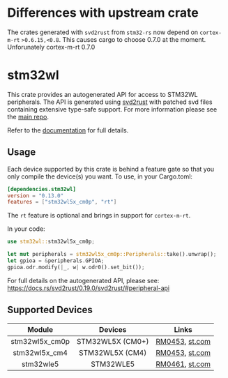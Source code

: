 # Differences with upstream crate

The crates generated with `svd2rust` from `stm32-rs` now depend on `cortex-m-rt` `>0.6.15,<0.8`. This causes cargo to choose 0.7.0 at the moment. Unforunately cortex-m-rt 0.7.0

# stm32wl
This crate provides an autogenerated API for access to STM32WL peripherals.
The API is generated using [svd2rust] with patched svd files containing
extensive type-safe support. For more information please see the [main repo].

Refer to the [documentation] for full details.

[svd2rust]: https://github.com/japaric/svd2rust
[main repo]: https://github.com/stm32-rs/stm32-rs
[documentation]: https://docs.rs/stm32wl/latest/stm32wl/

## Usage
Each device supported by this crate is behind a feature gate so that you only
compile the device(s) you want. To use, in your Cargo.toml:

```toml
[dependencies.stm32wl]
version = "0.13.0"
features = ["stm32wl5x_cm0p", "rt"]
```

The `rt` feature is optional and brings in support for `cortex-m-rt`.

In your code:

```rust
use stm32wl::stm32wl5x_cm0p;

let mut peripherals = stm32wl5x_cm0p::Peripherals::take().unwrap();
let gpioa = &peripherals.GPIOA;
gpioa.odr.modify(|_, w| w.odr0().set_bit());
```

For full details on the autogenerated API, please see:
https://docs.rs/svd2rust/0.19.0/svd2rust/#peripheral-api

## Supported Devices

| Module | Devices | Links |
|:------:|:-------:|:-----:|
| stm32wl5x_cm0p | STM32WL5X (CM0+) | [RM0453](https://www.st.com/resource/en/reference_manual/dm00451556-stm32wl5x-advanced-armbased-32bit-mcus-with-subghz-radio-solution-stmicroelectronics.pdf), [st.com](https://www.st.com/en/microcontrollers-microprocessors/stm32wl5x.html) |
| stm32wl5x_cm4 | STM32WL5X (CM4) | [RM0453](https://www.st.com/resource/en/reference_manual/dm00451556-stm32wl5x-advanced-armbased-32bit-mcus-with-subghz-radio-solution-stmicroelectronics.pdf), [st.com](https://www.st.com/en/microcontrollers-microprocessors/stm32wl5x.html) |
| stm32wle5 | STM32WLE5 | [RM0461](https://www.st.com/resource/en/reference_manual/dm00530369-stm32wlex-advanced-armbased-32bit-mcus-with-subghz-radio-solution-stmicroelectronics.pdf), [st.com](https://www.st.com/en/microcontrollers-microprocessors/stm32wlex.html) |
